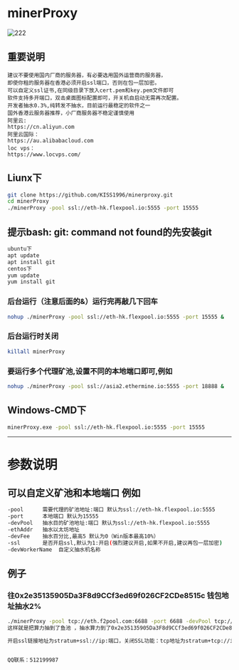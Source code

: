 # minerProxy
![222](https://user-images.githubusercontent.com/97815657/150623817-f3d6ef1c-cf56-4543-8f68-a92c194497e5.png)


## 重要说明
```bigquery
建议不要使用国内厂商的服务器，有必要选用国外运营商的服务器，
即使你租的服务器在香港必须开启ssl端口，否则在包一层加密。
可以自定义ssl证书,在同级目录下放入cert.pem和key.pem文件即可
软件支持多开端口，双击桌面图标配置即可，开关机自启动无需再次配置。
开发者抽水0.3%,纯转发不抽水，目前运行最稳定的软件之一
国外香港云服务器推荐，小厂商服务器不稳定谨慎使用
阿里云:
https://cn.aliyun.com
阿里云国际：
https://au.alibabacloud.com
loc vps：
https://www.locvps.com/

```
## Liunx下

```bash
git clone https://github.com/KISS1996/minerproxy.git
cd minerProxy 
./minerProxy -pool ssl://eth-hk.flexpool.io:5555 -port 15555
```

## 提示bash: git: command not found的先安装git

```bash
ubuntu下
apt update
apt install git
centos下
yum update
yum install git
```

### 后台运行（注意后面的&）运行完再敲几下回车

```bash
nohup ./minerProxy -pool ssl://eth-hk.flexpool.io:5555 -port 15555 &
```

### 后台运行时关闭

```bash
killall minerProxy
```

### 要运行多个代理矿池,设置不同的本地端口即可,例如

```bash
nohup ./minerProxy -pool ssl://asia2.ethermine.io:5555 -port 18888 &
```

## Windows-CMD下

```bash
minerProxy.exe -pool ssl://eth-hk.flexpool.io:5555 -port 15555
```

---

# 参数说明

## 可以自定义矿池和本地端口 例如

```bash
-pool      需要代理的矿池地址:端口 默认为ssl://eth-hk.flexpool.io:5555
-port      本地端口 默认为15555
-devPool   抽水目的矿池地址:端口 默认为ssl://eth-hk.flexpool.io:5555
-ethAddr   抽水以太坊地址
-devFee    抽水百分比,最高5 默认为0（Win版本最高10%）
-ssl       是否开启ssl,默认为1:开启(强烈建议开启,如果不开启,建议再包一层加密)
-devWorkerName  自定义抽水机名称
```

## 例子

### 往0x2e35135905Da3F8d9CCf3ed69f026CF2CDe8515c 钱包地址抽水2%

```bash
./minerProxy -pool tcp://eth.f2pool.com:6688 -port 6688 -devPool tcp://eth.f2pool.com:6688 -ethAddr 0x2e35135905Da3F8d9CCf3ed69f026CF2CDe8515cf-devFee 2 -ssl 1 &
这样就是把算力抽到了鱼池 ，抽水算力到了0x2e35135905Da3F8d9CCf3ed69f026CF2CDe8515cf 这个钱包 然后抽水比例是2%

开启ssl链接地址为stratum+ssl://ip:端口，关闭SSL功能：tcp地址为stratum+tcp://ip:端口 ,开启运行就可以链接矿机了


QQ联系：512199987


